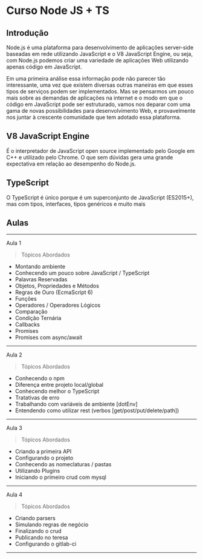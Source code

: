 # Curso Node JS + TS

## Introdução

Node.js é uma plataforma para desenvolvimento de aplicações server-side baseadas em rede utilizando JavaScript e o V8 JavaScript Engine, ou seja, com Node.js podemos criar uma variedade de aplicações Web utilizando apenas código em JavaScript.

Em uma primeira análise essa informação pode não parecer tão interessante, uma vez que existem diversas outras maneiras em que esses tipos de serviços podem ser implementados. Mas se pensarmos um pouco mais sobre as demandas de aplicações na internet e o modo em que o código em JavaScript pode ser estruturado, vamos nos deparar com uma gama de novas possibilidades para desenvolvimento Web, e provavelmente nos juntar à crescente comunidade que tem adotado essa plataforma.


## V8 JavaScript Engine

É o interpretador de JavaScript open source implementado pelo Google em C++ e utilizado pelo Chrome. O que sem dúvidas gera uma grande expectativa em relação ao desempenho do Node.js.

## TypeScript
O TypeScript é único porque é um superconjunto de JavaScript (ES2015+), mas com tipos, interfaces, tipos genéricos e muito mais

## Aulas
---
Aula 1
> Tópicos Abordados

* Montando ambiente
* Conhecendo um pouco sobre JavaScript / TypeScript
* Palavras Reservadas
* Objetos, Propriedades e Métodos
* Regras de Ouro (EcmaScript 6)
* Funções
* Operadores / Operadores Lógicos
* Comparação
* Condição Ternária
* Callbacks
* Promises
* Promises com async/await
---

Aula 2
> Tópicos Abordados

* Conhecendo o npm
* Diferença entre projeto local/global
* Conhecendo melhor o TypeScript
* Tratativas de erro
* Trabalhando com variáveis de ambiente [dotEnv]
* Entendendo como utilizar rest (verbos [get/post/put/delete/path])

---

Aula 3
> Tópicos Abordados

* Criando a primeira API
* Configurando o projeto
* Conhecendo as nomeclaturas / pastas
* Utilizando Plugins
* Iniciando o primeiro crud com mysql
---

Aula 4
> Tópicos Abordados

* Criando parsers
* Simulando regras de negócio
* Finalizando o crud
* Publicando no teresa
* Configurando o gitlab-ci

---
